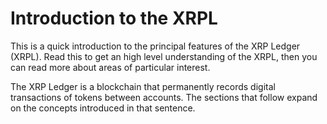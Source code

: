 # Introduction to the XRPL

This is a quick introduction to the principal features of the XRP Ledger (XRPL). Read this to get an high level understanding of the XRPL, then you can read more about areas of particular interest.

The XRP Ledger is a blockchain that permanently records digital transactions of tokens between accounts. The sections that follow expand on the concepts introduced in that sentence.


